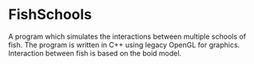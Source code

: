# FishSchools
A program which simulates the interactions between multiple schools of fish. The program is written in C++ using legacy OpenGL for graphics.
Interaction between fish is based on the boid model.
